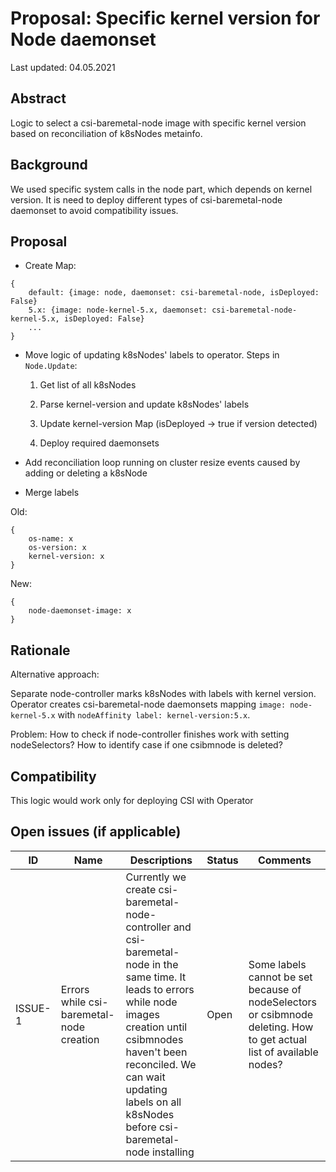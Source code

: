 # Proposal: Specific kernel version for Node daemonset

Last updated: 04.05.2021


## Abstract

Logic to select a csi-baremetal-node image with specific kernel version based on reconciliation of k8sNodes metainfo.

## Background

We used specific system calls in the node part, which depends on kernel version. It is need to deploy different types of csi-baremetal-node daemonset to avoid compatibility issues.

## Proposal

- Create Map:

```
{
	default: {image: node, daemonset: csi-baremetal-node, isDeployed: False}
	5.x: {image: node-kernel-5.x, daemonset: csi-baremetal-node-kernel-5.x, isDeployed: False}
	...
}
```

- Move logic of updating k8sNodes' labels to operator. Steps in `Node.Update`:

	1. Get list of all k8sNodes

	2. Parse kernel-version and update k8sNodes' labels

	3. Update kernel-version Map (isDeployed -> true if version detected)

	4. Deploy required daemonsets

- Add reconciliation loop running on cluster resize events caused by adding or deleting a k8sNode

- Merge labels

Old: 

```
{
	os-name: x
	os-version: x
	kernel-version: x
}
```

New:

```
{
	node-daemonset-image: x
}
```

## Rationale

Alternative approach:

Separate node-controller marks k8sNodes with labels with kernel version. Operator creates csi-baremetal-node daemonsets mapping `image: node-kernel-5.x` with `nodeAffinity label: kernel-version:5.x`.

Problem: How to check if node-controller finishes work with setting nodeSelectors? How to identify case if one csibmnode is deleted?

## Compatibility

This logic would work only for deploying CSI with Operator

## Open issues (if applicable)

ID | Name | Descriptions | Status | Comments
---| -----| -------------| ------ | --------
ISSUE-1 | Errors while csi-baremetal-node creation  | Currently we create csi-baremetal-node-controller and csi-baremetal-node in the same time. It leads to errors while node images creation until csibmnodes haven't been reconciled. We can wait updating labels on all k8sNodes before csi-baremetal-node installing | Open  | Some labels cannot be set because of nodeSelectors or csibmnode deleting. How to get actual list of available nodes?    
